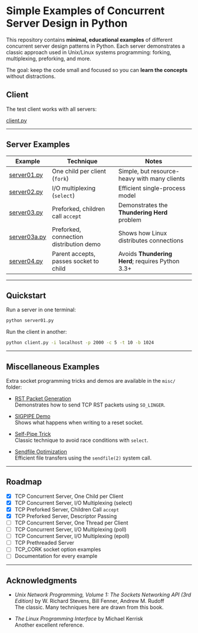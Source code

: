 # Simple Examples of Concurrent Server Design in Python

This repository contains **minimal, educational examples** of different
concurrent server design patterns in Python. Each server demonstrates a
classic approach used in Unix/Linux systems programming: forking,
multiplexing, preforking, and more.

The goal: keep the code small and focused so you can **learn the concepts**
without distractions.


## Client

The test client works with all servers:

[client.py](./client.py)

---

## Server Examples

| Example | Technique | Notes |
|---------|-----------|-------|
| [server01.py](./server01.py) | One child per client (`fork`) | Simple, but resource-heavy with many clients |
| [server02.py](./server02.py) | I/O multiplexing (`select`) | Efficient single-process model |
| [server03.py](./server03.py) | Preforked, children call `accept` | Demonstrates the **Thundering Herd** problem |
| [server03a.py](./server03a.py) | Preforked, connection distribution demo | Shows how Linux distributes connections |
| [server04.py](./server04.py) | Parent accepts, passes socket to child | Avoids **Thundering Herd**; requires Python 3.3+ |

---

## Quickstart

Run a server in one terminal:

```bash
python server01.py
```

Run the client in another:

```bash
python client.py -i localhost -p 2000 -c 5 -t 10 -b 1024
```

---

## Miscellaneous Examples

Extra socket programming tricks and demos are available in the `misc/` folder:

- [RST Packet Generation](./misc/rst-packet/README.md)  
  Demonstrates how to send TCP RST packets using `SO_LINGER`.

- [SIGPIPE Demo](./misc/sigpipe/README.md)  
  Shows what happens when writing to a reset socket.

- [Self-Pipe Trick](./misc/self-pipe/README.md)  
  Classic technique to avoid race conditions with `select`.

- [Sendfile Optimization](./misc/sendfile/README.md)  
  Efficient file transfers using the `sendfile(2)` system call.

---

## Roadmap

- [x] TCP Concurrent Server, One Child per Client  
- [x] TCP Concurrent Server, I/O Multiplexing (select)  
- [x] TCP Preforked Server, Children Call `accept`  
- [x] TCP Preforked Server, Descriptor Passing  
- [ ] TCP Concurrent Server, One Thread per Client  
- [ ] TCP Concurrent Server, I/O Multiplexing (poll)  
- [ ] TCP Concurrent Server, I/O Multiplexing (epoll)  
- [ ] TCP Prethreaded Server  
- [ ] TCP_CORK socket option examples  
- [ ] Documentation for every example  

---

## Acknowledgments

- *Unix Network Programming, Volume 1: The Sockets Networking API
  (3rd Edition)* by W. Richard Stevens, Bill Fenner, Andrew M. Rudoff  
  The classic. Many techniques here are drawn from this book.

- *The Linux Programming Interface* by Michael Kerrisk  
  Another excellent reference.